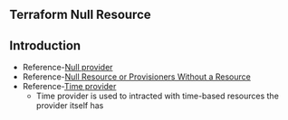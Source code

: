 ## Terraform Null Resource
## Introduction
- Reference-[Null provider](https://registry.terraform.io/providers/hashicorp/null/latest/docs)
- Reference-[Null Resource or Provisioners Without a Resource](https://www.terraform.io/language/resources/provisioners/null_resource)
- Reference-[Time provider](https://registry.terraform.io/providers/hashicorp/time/latest/docs)
    - Time provider is used to intracted with time-based resources the provider itself has 